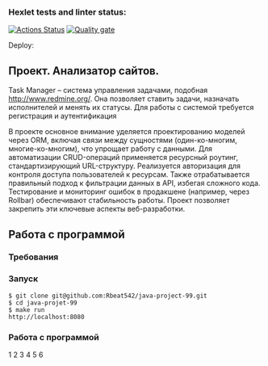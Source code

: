 ### Hexlet tests and linter status:
[![Actions Status](https://github.com/Rbeat542/java-project-99/actions/workflows/hexlet-check.yml/badge.svg)](https://github.com/Rbeat542/java-project-99/actions)
[![Quality gate](https://sonarcloud.io/api/project_badges/quality_gate?project=Rbeat542_java-project-99)](https://sonarcloud.io/summary/new_code?id=Rbeat542_java-project-99)

Deploy: 

## Проект. Анализатор сайтов.

Task Manager – система управления задачами, подобная http://www.redmine.org/. Она позволяет ставить задачи, назначать исполнителей и менять их статусы. Для работы с системой требуется регистрация и аутентификация

В проекте основное внимание уделяется проектированию моделей через ORM, включая связи между сущностями (один-ко-многим, многие-ко-многим), что упрощает работу с данными. Для автоматизации CRUD-операций применяется ресурсный роутинг, стандартизирующий URL-структуру. Реализуется авторизация для контроля доступа пользователей к ресурсам. Также отрабатывается правильный подход к фильтрации данных в API, избегая сложного кода. Тестирование и мониторинг ошибок в продакшене (например, через Rollbar) обеспечивают стабильность работы. Проект позволяет закрепить эти ключевые аспекты веб-разработки.

## Работа с программой

### Требования

### Запуск
```
$ git clone git@github.com:Rbeat542/java-project-99.git  
$ cd java-projet-99  
$ make run  
http://localhost:8080  
```

### Работа с программой
1
2
3
4
5
6